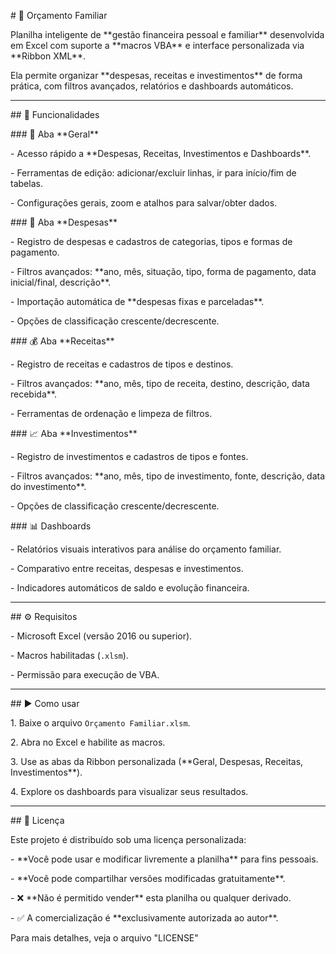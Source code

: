 \# 📘 Orçamento Familiar



Planilha inteligente de \*\*gestão financeira pessoal e familiar\*\* desenvolvida em Excel com suporte a \*\*macros VBA\*\* e interface personalizada via \*\*Ribbon XML\*\*.  

Ela permite organizar \*\*despesas, receitas e investimentos\*\* de forma prática, com filtros avançados, relatórios e dashboards automáticos.



---



\## 🚀 Funcionalidades



\### 🧾 Aba \*\*Geral\*\*

\- Acesso rápido a \*\*Despesas, Receitas, Investimentos e Dashboards\*\*.

\- Ferramentas de edição: adicionar/excluir linhas, ir para início/fim de tabelas.

\- Configurações gerais, zoom e atalhos para salvar/obter dados.



\### 💸 Aba \*\*Despesas\*\*

\- Registro de despesas e cadastros de categorias, tipos e formas de pagamento.

\- Filtros avançados: \*\*ano, mês, situação, tipo, forma de pagamento, data inicial/final, descrição\*\*.

\- Importação automática de \*\*despesas fixas e parceladas\*\*.

\- Opções de classificação crescente/decrescente.



\### 💰 Aba \*\*Receitas\*\*

\- Registro de receitas e cadastros de tipos e destinos.

\- Filtros avançados: \*\*ano, mês, tipo de receita, destino, descrição, data recebida\*\*.

\- Ferramentas de ordenação e limpeza de filtros.



\### 📈 Aba \*\*Investimentos\*\*

\- Registro de investimentos e cadastros de tipos e fontes.

\- Filtros avançados: \*\*ano, mês, tipo de investimento, fonte, descrição, data do investimento\*\*.

\- Opções de classificação crescente/decrescente.



\### 📊 Dashboards

\- Relatórios visuais interativos para análise do orçamento familiar.

\- Comparativo entre receitas, despesas e investimentos.

\- Indicadores automáticos de saldo e evolução financeira.



---



\## ⚙️ Requisitos

\- Microsoft Excel (versão 2016 ou superior).

\- Macros habilitadas (`.xlsm`).

\- Permissão para execução de VBA.



---



\## ▶️ Como usar

1\. Baixe o arquivo `Orçamento Familiar.xlsm`.

2\. Abra no Excel e habilite as macros.

3\. Use as abas da Ribbon personalizada (\*\*Geral, Despesas, Receitas, Investimentos\*\*).

4\. Explore os dashboards para visualizar seus resultados.



---



\## 📄 Licença

Este projeto é distribuído sob uma licença personalizada:  

\- \*\*Você pode usar e modificar livremente a planilha\*\* para fins pessoais.  

\- \*\*Você pode compartilhar versões modificadas gratuitamente\*\*.  

\- ❌ \*\*Não é permitido vender\*\* esta planilha ou qualquer derivado.  

\- ✅ A comercialização é \*\*exclusivamente autorizada ao autor\*\*.  



Para mais detalhes, veja o arquivo "LICENSE"



